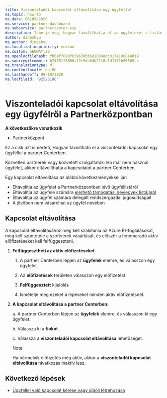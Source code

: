 ```yaml
---
title: Viszonteladói kapcsolat eltávolítása egy ügyféllel
ms.topic: how-to
ms.date: 06/05/2020
ms.service: partner-dashboard
ms.subservice: partnercenter-csp
description: Ismerje meg, hogyan távolíthatja el az ügyfeleket a listáról a Microsoft Direct partnerei, hogyan távolíthatja el a meghatalmazott rendszergazdai jogosultságokat, és nem állíthatja le az ügyfelek támogatását vagy vásárlását.
author: dineshvu
ms.author: dineshvu
ms.localizationpriority: medium
ms.custom: SEOMAY.20
ms.openlocfilehash: fb6af7896f659630bb6810868dc017e1968e4d19
ms.sourcegitcommit: b74701f3806af2c5da04b21f6c1d1371b56509cc
ms.translationtype: MT
ms.contentlocale: hu-HU
ms.lasthandoff: 08/19/2020
ms.locfileid: "92528186"
---
```

# <a name="how-to-remove-a-reseller-relationship-with-a-customer-in-partner-center"></a>Viszonteladói kapcsolat eltávolítása egy ügyfélről a Partnerközpontban

**A következőkre vonatkozik**

- Partnerközpont

Ez a cikk azt ismerteti, Hogyan távolítható el a viszonteladói kapcsolat egy ügyféllel a partner Centerben.

Közvetlen partnerek vagy közvetett szolgáltatók: Ha már nem használ ügyfelet, akkor eltávolíthatja a kapcsolatot a partner Centerben.

Egy kapcsolat eltávolítása az alábbi következményekkel jár:

- Eltávolítja az ügyfelet a Partnerközpontban lévő ügyféllistáról
- Eltávolítja az ügyfele számára [elérhető támogatási névjegyek listájáról](assign-support-contacts.md)
- Eltávolítja az ügyfél számára delegált rendszergazdai jogosultságait
- A jövőben nem vásárolhat az ügyfél nevében

## <a name="how-to-remove-a-relationship"></a>Kapcsolat eltávolítása

A kapcsolat eltávolításához meg kell szakítania az Azure RI-foglalásokat, meg kell szüntetnie a szoftverek vásárlását, és először a fennmaradó aktív előfizetéseket kell felfüggeszteni.

1. **Felfüggesztheti az aktív előfizetéseket.**

   1. A partner Centerben lépjen az **ügyfelek** elemre, és válasszon egy ügyfelet

   2. Az **előfizetések** területen válasszon egy előfizetést.

   3. **Felfüggesztett** kijelölés

   4. Ismételje meg ezeket a lépéseket minden aktív előfizetésnél.

2. **A kapcsolat eltávolítása a partner Centerben:**

   a. A partner Centerben lépjen az **ügyfelek** elemre, és válasszon ki egy ügyfelet.

   b. Válassza ki a **fiókot** .

   c. Válassza a **viszonteladói kapcsolat eltávolítása** lehetőséget.

   > [!NOTE]
   > Ha bármelyik előfizetés még aktív, akkor a **viszonteladói kapcsolat eltávolítása** hivatkozás inaktív lesz.

## <a name="next-steps"></a>Következő lépések

- [Ügyféllel való kapcsolat kérése vagy újbóli létrehozása](request-a-relationship-with-a-customer.md)
